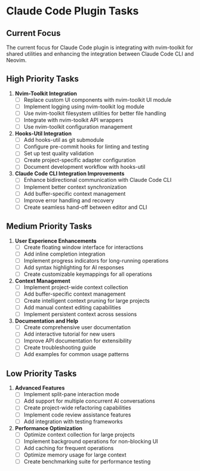 # Claude Code Plugin Tasks

## Current Focus

The current focus for Claude Code plugin is integrating with nvim-toolkit for shared utilities and enhancing the integration between Claude Code CLI and Neovim.

## High Priority Tasks

1. **Nvim-Toolkit Integration**
   - [ ] Replace custom UI components with nvim-toolkit UI module
   - [ ] Implement logging using nvim-toolkit log module
   - [ ] Use nvim-toolkit filesystem utilities for better file handling
   - [ ] Integrate with nvim-toolkit API wrappers
   - [ ] Use nvim-toolkit configuration management

2. **Hooks-Util Integration**
   - [ ] Add hooks-util as git submodule
   - [ ] Configure pre-commit hooks for linting and testing
   - [ ] Set up test quality validation
   - [ ] Create project-specific adapter configuration
   - [ ] Document development workflow with hooks-util

3. **Claude Code CLI Integration Improvements**
   - [ ] Enhance bidirectional communication with Claude Code CLI
   - [ ] Implement better context synchronization
   - [ ] Add buffer-specific context management
   - [ ] Improve error handling and recovery
   - [ ] Create seamless hand-off between editor and CLI

## Medium Priority Tasks

1. **User Experience Enhancements**
   - [ ] Create floating window interface for interactions
   - [ ] Add inline completion integration
   - [ ] Implement progress indicators for long-running operations
   - [ ] Add syntax highlighting for AI responses
   - [ ] Create customizable keymappings for all operations

2. **Context Management**
   - [ ] Implement project-wide context collection
   - [ ] Add buffer-specific context management
   - [ ] Create intelligent context pruning for large projects
   - [ ] Add manual context editing capabilities
   - [ ] Implement persistent context across sessions

3. **Documentation and Help**
   - [ ] Create comprehensive user documentation
   - [ ] Add interactive tutorial for new users
   - [ ] Improve API documentation for extensibility
   - [ ] Create troubleshooting guide
   - [ ] Add examples for common usage patterns

## Low Priority Tasks

1. **Advanced Features**
   - [ ] Implement split-pane interaction mode
   - [ ] Add support for multiple concurrent AI conversations
   - [ ] Create project-wide refactoring capabilities
   - [ ] Implement code review assistance features
   - [ ] Add integration with testing frameworks

2. **Performance Optimization**
   - [ ] Optimize context collection for large projects
   - [ ] Implement background operations for non-blocking UI
   - [ ] Add caching for frequent operations
   - [ ] Optimize memory usage for large context
   - [ ] Create benchmarking suite for performance testing